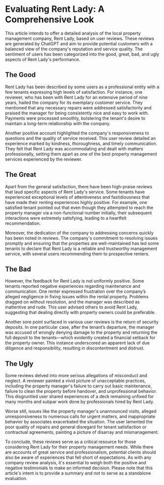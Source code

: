 # Evaluating Rent Lady: A Comprehensive Look

This article intends to offer a detailed analysis of the local property management company, Rent Lady, based on user reviews. These reviews are generated by ChatGPT and aim to provide potential customers with a balanced view of the company's reputation and service quality. The sentiment of users has been categorized into the good, great, bad, and ugly aspects of Rent Lady's performance.

## The Good

Rent Lady has been described by some users as a professional entity with a few tenants expressing high levels of satisfaction. For instance, one reviewer, who has been with Rent Lady for an extensive period of nine years, hailed the company for its exemplary customer service. They mentioned that any necessary repairs were addressed satisfactorily and praised the manager for being consistently nice and easy to work with. Payments were processed smoothly, bolstering the tenant's desire to maintain a long-term relationship with the company.

Another positive account highlighted the company's responsiveness to questions and the quality of service received. This user review detailed an experience marked by kindness, thoroughness, and timely communication. They felt that Rent Lady was accommodating and dealt with matters professionally, setting them apart as one of the best property management services experienced by the reviewer.

## The Great

Apart from the general satisfaction, there have been high-praise reviews that laud specific aspects of Rent Lady's service. Some tenants have experienced exceptional levels of attentiveness and fastidiousness that have made their renting experiences highly positive. For example, one satisfied tenant pointed out that even though they attempted to reach the property manager via a non-functional number initially, their subsequent interactions were extremely satisfying, leading to a heartfelt recommendation.

Moreover, the dedication of the company to addressing concerns quickly has been noted in reviews. The company's commitment to resolving issues promptly and ensuring that the properties are well-maintained has led some tenants to declare that Rent Lady is a reliable and trustworthy management service, with several users recommending them to prospective renters.

## The Bad

However, the feedback for Rent Lady is not uniformly positive. Some tenants reported negative experiences regarding maintenance and communication. One renter expressed frustration over the company’s alleged negligence in fixing issues within the rental property. Problems dragged on without resolution, and the manager was described as inattentive and rude. This user advised others to avoid Rent Lady, suggesting that dealing directly with property owners could be preferable.

Another sore point surfaced in various user reviews is the return of security deposits. In one particular case, after the tenant’s departure, the manager was accused of wrongly denying damage to the property and returning the full deposit to the tenants—which evidently created a financial setback for the property owner. This instance underscored an apparent lack of due diligence and responsibility, resulting in discontentment and distrust.

## The Ugly

Some reviews delved into more serious allegations of misconduct and neglect. A reviewer painted a vivid picture of unacceptable practices, including the property manager's failure to carry out basic maintenance, failure to clean the property before handover, and unprofessional behavior. This disgruntled user shared experiences of a deck remaining unfixed for many months and subpar work done by professionals hired by Rent Lady.

Worse still, issues like the property manager's unannounced visits, alleged unresponsiveness to numerous calls for urgent matters, and inappropriate behavior by associates exacerbated the situation. The user lamented the poor quality of repairs and general disregard for tenant satisfaction or contractual agreements, painting a picture of disarray and mismanagement.

To conclude, these reviews serve as a critical resource for those considering Rent Lady for their property management needs. While there are accounts of great service and professionalism, potential clients should also be aware of experiences that fell short of expectations. As with any company review analysis, it's essential to weigh both the positive and negative testimonials to make an informed decision. Please note that this article's intent is to provide a summary and not to serve as a standalone evaluation.